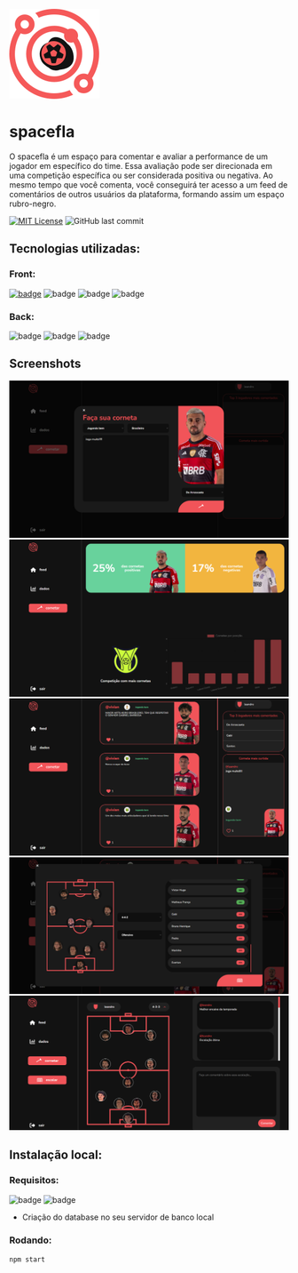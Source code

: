
![Logo](site/public/assets/icon/LOGO.svg)





# spacefla

O spacefla é um espaço para comentar e avaliar a performance de um jogador em específico do time. Essa avaliação pode ser direcionada em uma competição específica ou ser considerada positiva ou negativa. Ao mesmo tempo que você comenta, você conseguirá ter acesso a um feed de comentários de outros usuários da plataforma, formando assim um espaço rubro-negro.







[![MIT License](https://img.shields.io/badge/License-MIT-green.svg)](https://choosealicense.com/licenses/mit/) ![GitHub last commit](https://img.shields.io/github/last-commit/lean-dro/spacefla)




## Tecnologias utilizadas:
### Front:

[![badge](https://img.shields.io/badge/Figma-F24E1E?style=for-the-badge&logo=figma&logoColor=white)](https://www.figma.com/file/nY1lqtGr0uILYuOKlms9TE/projeto?type=design&node-id=0-1)
![badge](https://img.shields.io/badge/HTML5-E34F26?style=for-the-badge&logo=html5&logoColor=white)
![badge](https://img.shields.io/badge/CSS3-1572B6?style=for-the-badge&logo=css3&logoColor=white)
![badge](https://img.shields.io/badge/JavaScript-323330?style=for-the-badge&logo=javascript&logoColor=F7DF1E)


### Back:
![badge](https://img.shields.io/badge/JavaScript-323330?style=for-the-badge&logo=javascript&logoColor=F7DF1E)
![badge](https://img.shields.io/badge/MySQL-005C84?style=for-the-badge&logo=mysql&logoColor=white)
![badge](https://img.shields.io/badge/Node.js-43853D?style=for-the-badge&logo=node.js&logoColor=white)



## Screenshots

![App Screenshot](site/public/assets/img/corneta-readme.png)
![App Screenshot2](site/public/assets/img/corneta-readme2.png)
![App Screenshot3](site/public/assets/img/corneta-readme3.png)
![App Screenshot2](site/public/assets/img/corneta-readme4.png)
![App Screenshot3](site/public/assets/img/corneta-readme5.png)

## Instalação local:
### Requisitos:
![badge](https://img.shields.io/badge/MySQL-005C84?style=for-the-badge&logo=mysql&logoColor=white)
![badge](https://img.shields.io/badge/Node.js-43853D?style=for-the-badge&logo=node.js&logoColor=white)
- Criação do database no seu servidor de banco local

### Rodando:
```
npm start
``` 

    
